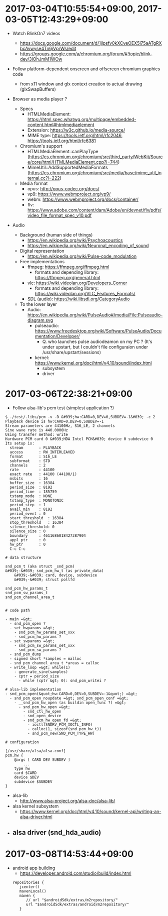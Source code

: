 <!--
{
  "title": "2017 March",
  "date": "2017-03-07T20:53:52.000Z",
  "category": "",
  "tags": [
    "diary"
  ],
  "draft": true
}
-->

# 2017-03-04T10:55:54+09:00, 2017-03-05T12:43:29+09:00

- Watch BlinkOn7 videos
  - https://docs.google.com/document/d/1jlpsfv0kXCveOEX5l75aATgRXbcAvwyse4Tn6jVprWs/edit
  - https://groups.google.com/a/chromium.org/forum/#!topic/blink-dev/3IOhJmM1WOw

- Follow platform-dependent onscreen and offscreen chromium graphics code
  - from x11 window and glx context creation to actual drawing (glxSwapBuffers)

- Browser as media player ?
  - Specs
    - HTMLMediaElement: https://html.spec.whatwg.org/multipage/embedded-content.html#htmlmediaelement
    - Extension: https://w3c.github.io/media-source/
    - MIME type: https://tools.ietf.org/html/rfc2046, https://tools.ietf.org/html/rfc6381
  - Chromium's support
    - HTMLMediaElement::canPlayType (https://cs.chromium.org/chromium/src/third_party/WebKit/Source/core/html/HTMLMediaElement.cpp?l=744)
    - MimeUtil::AddSupportedMediaFormats (https://cs.chromium.org/chromium/src/media/base/mime_util_internal.cc?l=222)
  - Media format
    - opus: http://opus-codec.org/docs/
    - vp9: https://www.webmproject.org/vp9/
    - webm: https://www.webmproject.org/docs/container/
    - flv: https://www.adobe.com/content/dam/Adobe/en/devnet/flv/pdfs/video_file_format_spec_v10.pdf

- Audio
  - Background (human side of things)
    - https://en.wikipedia.org/wiki/Psychoacoustics
    - https://en.wikipedia.org/wiki/Neuronal_encoding_of_sound
  - Digital representation
    - https://en.wikipedia.org/wiki/Pulse-code_modulation
  - Free implementations
    - ffmpeg: https://ffmpeg.org/ffmpeg.html
      - formats and depending library: https://ffmpeg.org/general.html
    - vlc: https://wiki.videolan.org/Developers_Corner
       - formats and depending library: https://wiki.videolan.org/VLC_Features_Formats/
    - SDL (audio): https://wiki.libsdl.org/CategoryAudio
  - To the lower layer
    - Audio: https://en.wikipedia.org/wiki/PulseAudio#/media/File:Pulseaudio-diagram.svg
      - pulseaudio: https://www.freedesktop.org/wiki/Software/PulseAudio/Documentation/Developer/
        - Q. who launches pulse audiodeamon on my PC ? (It's under upstart, but I couldn't file configuraion under /usr/share/upstart/sessions)
      - kernel: https://www.kernel.org/doc/html/v4.10/sound/index.html
        - subsystem
        - driver

# 2017-03-06T22:38:21+09:00

- Follow alsa-lib's pcm test (simplest application ?)

```
$ ./test/.libs/pcm -v -D &#039;hw:CARD=0,DEV=0,SUBDEV=-1&#039; -c 2
Playback device is hw:CARD=0,DEV=0,SUBDEV=-1
Stream parameters are 44100Hz, S16_LE, 2 channels
Sine wave rate is 440.0000Hz
Using transfer method: write
Hardware PCM card 0 &#039;HDA Intel PCH&#039; device 0 subdevice 0
Its setup is:
  stream       : PLAYBACK
  access       : RW_INTERLEAVED
  format       : S16_LE
  subformat    : STD
  channels     : 2
  rate         : 44100
  exact rate   : 44100 (44100/1)
  msbits       : 16
  buffer_size  : 16384
  period_size  : 8192
  period_time  : 185759
  tstamp_mode  : NONE
  tstamp_type  : MONOTONIC
  period_step  : 1
  avail_min    : 8192
  period_event : 0
  start_threshold  : 16384
  stop_threshold   : 16384
  silence_threshold: 0
  silence_size : 0
  boundary     : 4611686018427387904
  appl_ptr     : 0
  hw_ptr       : 0
  C-c C-c

# data structure

snd_pcm_t (aka struct _snd_pcm)
&#039;-&#039; snd_pcm_hw_t (as private_data)
    &#039;-&#039; card, device, subdevice
    &#039;-&#039; struct pollfd

snd_pcm_hw_params_t
snd_pcm_sw_params_t
snd_pcm_channel_area_t


# code path

- main =&gt;
  - snd_pcm_open ?
  - set_hwparams =&gt;
    - snd_pcm_hw_params_set_xxx
    - snd_pcm_hw_params ?
  - set_swparams =&gt;
    - snd_pcm_sw_params_set_xxx
    - snd_pcm_sw_params ?
  - snd_pcm_dump
  - signed short *samples = malloc
  - snd_pcm_channel_area_t *areas = calloc
  - write_loop =&gt; while(1)
    - generate_sine(samples)
    - cptr = period_size
      - while (cptr &gt; 0): snd_pcm_writei ?

# alsa-lib implementation
- snd_pcm_open(&quot;hw:CARD=0,DEV=0,SUBDEV=-1&quot;) =&gt;
  - snd_pcm_open_noupdate =&gt; snd_pcm_open_conf =&gt;
    - __snd_pcm_hw_open (as buildin open_func ?) =&gt;
      - snd_pcm_hw_open =&gt;
        - snd_ctl_hw_open
        - snd_open_device
        - snd_pcm_hw_open_fd =&gt;
          - ioctl(SNDRV_PCM_IOCTL_INFO)
          - calloc(1, sizeof(snd_pcm_hw_t))
          - snd_pcm_new(SND_PCM_TYPE_HW)

# configuration

[/usr/share/alsa/alsa.conf]
pcm.hw {
	@args [ CARD DEV SUBDEV ]
        ...
	type hw
	card $CARD
	device $DEV
	subdevice $SUBDEV
}
```

- alsa-lib
  - http://www.alsa-project.org/alsa-doc/alsa-lib/
- alsa kernel subsystem
  - https://www.kernel.org/doc/html/v4.10/sound/kernel-api/writing-an-alsa-driver.html
- alsa driver (snd_hda_audio)
  - 

# 2017-03-08T14:53:44+09:00

- android app building
  - https://developer.android.com/studio/build/index.html
  ```
  repositories {
     jcenter()
     mavenLocal()
     maven {
        // url "$androidSdk/extras/m2repository/"
        url "$androidSdk/extras/android/m2repository/"
     }
  ```